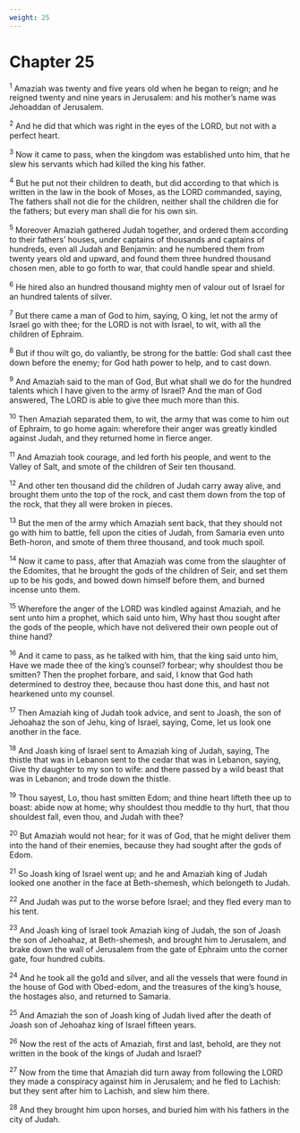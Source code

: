 ```yaml
---
weight: 25
---
```


# Chapter 25

<sup>1</sup> Amaziah was twenty and five years old when he began to reign; and he reigned twenty and nine years in Jerusalem: and his mother’s name was Jehoaddan of Jerusalem. 

<sup>2</sup> And he did that which was right in the eyes of the LORD, but not with a perfect heart. 

<sup>3</sup> Now it came to pass, when the kingdom was established unto him, that he slew his servants which had killed the king his father. 

<sup>4</sup> But he put not their children to death, but did according to that which is written in the law in the book of Moses, as the LORD commanded, saying, The fathers shall not die for the children, neither shall the children die for the fathers; but every man shall die for his own sin. 

<sup>5</sup> Moreover Amaziah gathered Judah together, and ordered them according to their fathers’ houses, under captains of thousands and captains of hundreds, even all Judah and Benjamin: and he numbered them from twenty years old and upward, and found them three hundred thousand chosen men, able to go forth to war, that could handle spear and shield. 

<sup>6</sup> He hired also an hundred thousand mighty men of valour out of Israel for an hundred talents of silver. 

<sup>7</sup> But there came a man of God to him, saying, O king, let not the army of Israel go with thee; for the LORD is not with Israel, to wit, with all the children of Ephraim. 

<sup>8</sup> But if thou wilt go, do valiantly, be strong for the battle: God shall cast thee down before the enemy; for God hath power to help, and to cast down. 

<sup>9</sup> And Amaziah said to the man of God, But what shall we do for the hundred talents which I have given to the army of Israel? And the man of God answered, The LORD is able to give thee much more than this. 

<sup>10</sup> Then Amaziah separated them, to wit, the army that was come to him out of Ephraim, to go home again: wherefore their anger was greatly kindled against Judah, and they returned home in fierce anger. 

<sup>11</sup> And Amaziah took courage, and led forth his people, and went to the Valley of Salt, and smote of the children of Seir ten thousand. 

<sup>12</sup> And other ten thousand did the children of Judah carry away alive, and brought them unto the top of the rock, and cast them down from the top of the rock, that they all were broken in pieces. 

<sup>13</sup> But the men of the army which Amaziah sent back, that they should not go with him to battle, fell upon the cities of Judah, from Samaria even unto Beth-horon, and smote of them three thousand, and took much spoil. 

<sup>14</sup> Now it came to pass, after that Amaziah was come from the slaughter of the Edomites, that he brought the gods of the children of Seir, and set them up to be his gods, and bowed down himself before them, and burned incense unto them. 

<sup>15</sup> Wherefore the anger of the LORD was kindled against Amaziah, and he sent unto him a prophet, which said unto him, Why hast thou sought after the gods of the people, which have not delivered their own people out of thine hand? 

<sup>16</sup> And it came to pass, as he talked with him, that the king said unto him, Have we made thee of the king’s counsel? forbear; why shouldest thou be smitten? Then the prophet forbare, and said, I know that God hath determined to destroy thee, because thou hast done this, and hast not hearkened unto my counsel. 

<sup>17</sup> Then Amaziah king of Judah took advice, and sent to Joash, the son of Jehoahaz the son of Jehu, king of Israel, saying, Come, let us look one another in the face. 

<sup>18</sup> And Joash king of Israel sent to Amaziah king of Judah, saying, The thistle that was in Lebanon sent to the cedar that was in Lebanon, saying, Give thy daughter to my son to wife: and there passed by a wild beast that was in Lebanon; and trode down the thistle. 

<sup>19</sup> Thou sayest, Lo, thou hast smitten Edom; and thine heart lifteth thee up to boast: abide now at home; why shouldest thou meddle to thy hurt, that thou shouldest fall, even thou, and Judah with thee? 

<sup>20</sup> But Amaziah would not hear; for it was of God, that he might deliver them into the hand of their enemies, because they had sought after the gods of Edom. 

<sup>21</sup> So Joash king of Israel went up; and he and Amaziah king of Judah looked one another in the face at Beth-shemesh, which belongeth to Judah. 

<sup>22</sup> And Judah was put to the worse before Israel; and they fled every man to his tent. 

<sup>23</sup> And Joash king of Israel took Amaziah king of Judah, the son of Joash the son of Jehoahaz, at Beth-shemesh, and brought him to Jerusalem, and brake down the wall of Jerusalem from the gate of Ephraim unto the corner gate, four hundred cubits. 

<sup>24</sup> And he took all the go1d and silver, and all the vessels that were found in the house of God with Obed-edom, and the treasures of the king’s house, the hostages also, and returned to Samaria. 

<sup>25</sup> And Amaziah the son of Joash king of Judah lived after the death of Joash son of Jehoahaz king of Israel fifteen years. 

<sup>26</sup> Now the rest of the acts of Amaziah, first and last, behold, are they not written in the book of the kings of Judah and Israel? 

<sup>27</sup> Now from the time that Amaziah did turn away from following the LORD they made a conspiracy against him in Jerusalem; and he fled to Lachish: but they sent after him to Lachish, and slew him there. 

<sup>28</sup> And they brought him upon horses, and buried him with his fathers in the city of Judah. 


